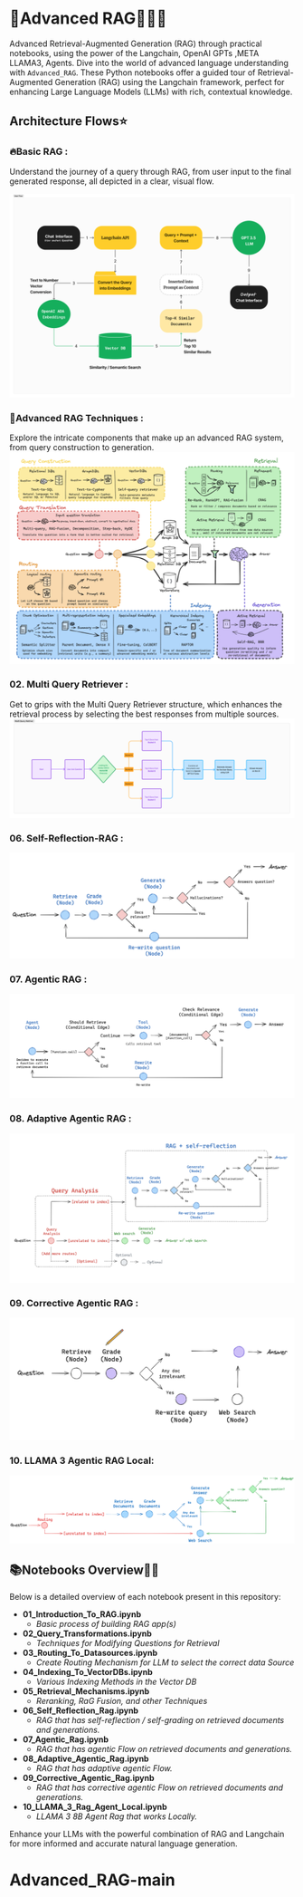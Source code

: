 # 🌟Advanced RAG💯💫🔥
Advanced Retrieval-Augmented Generation (RAG) through practical notebooks, using the power of the Langchain, OpenAI GPTs ,META LLAMA3, Agents.
Dive into the world of advanced language understanding with `Advanced_RAG`. These Python notebooks offer a guided tour of Retrieval-Augmented Generation (RAG) using the Langchain framework, perfect for enhancing Large Language Models (LLMs) with rich, contextual knowledge.

## Architecture Flows⭐
### 🔥Basic RAG :
Understand the journey of a query through RAG, from user input to the final generated response, all depicted in a clear, visual flow.

![RAG_User_Flow](https://github.com/GURPREETKAURJETHRA/Advanced_RAG/blob/main/img/RAG_User_Flow.jpg)

### 🌟Advanced RAG Techniques :
Explore the intricate components that make up an advanced RAG system, from query construction to generation.
![Advanced RAG Components](https://github.com/GURPREETKAURJETHRA/Advanced_RAG/blob/main/img/Advanced%20RAG%20Components.png)

### 02. Multi Query Retriever :
Get to grips with the Multi Query Retriever structure, which enhances the retrieval process by selecting the best responses from multiple sources.
![MQR](https://github.com/GURPREETKAURJETHRA/Advanced_RAG/blob/main/img/Multi%20Query%20Retriever.jpg)

### 06. Self-Reflection-RAG :
![self-Rag](https://github.com/GURPREETKAURJETHRA/Advanced_RAG/blob/main/img/self%20rag.png)

### 07. Agentic RAG :
![download](https://github.com/GURPREETKAURJETHRA/Advanced_RAG/blob/main/img/agentic%20rag.png)

### 08. Adaptive Agentic RAG :
![adaptive_rag_agent](https://github.com/GURPREETKAURJETHRA/Advanced_RAG/blob/main/img/adaptive%20rag%20agent.png)

### 09. Corrective Agentic RAG :
![correctiveRAG](https://github.com/GURPREETKAURJETHRA/Advanced_RAG/blob/main/img/corrective%20rag.png)

### 10. LLAMA 3 Agentic RAG Local:
![LLAMA3_AGent](https://github.com/GURPREETKAURJETHRA/Advanced_RAG/blob/main/img/Llama3_Agent.png)

## 📚Notebooks Overview📝💫
Below is a detailed overview of each notebook present in this repository:

- **01_Introduction_To_RAG.ipynb**
  - _Basic process of building RAG app(s)_
- **02_Query_Transformations.ipynb**
  - _Techniques for Modifying Questions for Retrieval_
- **03_Routing_To_Datasources.ipynb**
  - _Create Routing Mechanism for LLM to select the correct data Source_
- **04_Indexing_To_VectorDBs.ipynb**
  - _Various Indexing Methods in the Vector DB_
- **05_Retrieval_Mechanisms.ipynb**
  - _Reranking, RaG Fusion, and other Techniques_
- **06_Self_Reflection_Rag.ipynb**
  - _RAG that has self-reflection / self-grading on retrieved documents and generations._
- **07_Agentic_Rag.ipynb**
  - _RAG that has agentic Flow on retrieved documents and generations._
- **08_Adaptive_Agentic_Rag.ipynb**
  - _RAG that has adaptive agentic Flow._
- **09_Corrective_Agentic_Rag.ipynb**
  - _RAG that has corrective agentic Flow on retrieved documents and generations._
- **10_LLAMA_3_Rag_Agent_Local.ipynb**
  - _LLAMA 3 8B Agent Rag that works Locally._


Enhance your LLMs with the powerful combination of RAG and Langchain for more informed and accurate natural language generation.
# Advanced_RAG-main
